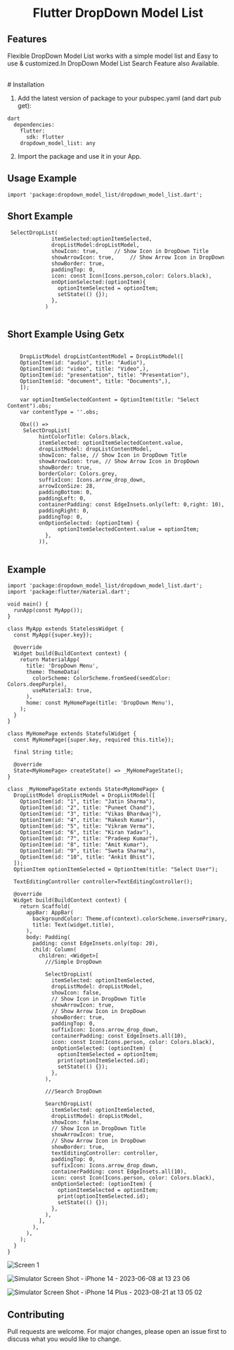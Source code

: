 <h1 align="center">Flutter DropDown Model List</h1>

## Features
Flexible DropDown Model List works with a simple model list and Easy to use & customized.In DropDown Model List Search Feature also Available.

<br>
# Installation

1. Add the latest version of package to your pubspec.yaml (and dart pub get):

```
dart
  dependencies:
    flutter:
      sdk: flutter
    dropdown_model_list: any
```

2. Import the package and use it in your App.

## Usage Example

```
import 'package:dropdown_model_list/dropdown_model_list.dart';

```

## Short Example

```
 SelectDropList(
              itemSelected:optionItemSelected,
              dropListModel:dropListModel,
              showIcon: true,     // Show Icon in DropDown Title
              showArrowIcon: true,     // Show Arrow Icon in DropDown
              showBorder: true,
              paddingTop: 0,
              icon: const Icon(Icons.person,color: Colors.black),
              onOptionSelected:(optionItem){
                optionItemSelected = optionItem;
                setState(() {});
              },
            )
            
```

## Short Example Using Getx

```

    DropListModel dropListContentModel = DropListModel([
    OptionItem(id: "audio", title: "Audio"),
    OptionItem(id: "video", title: "Video",),
    OptionItem(id: "presentation", title: "Presentation"),
    OptionItem(id: "document", title: "Documents",),
    ]);
  
    var optionItemSelectedContent = OptionItem(title: "Select Content").obs;
    var contentType = ''.obs;
     
    Obx(() =>
     SelectDropList(
          hintColorTitle: Colors.black,
          itemSelected: optionItemSelectedContent.value,
          dropListModel: dropListContentModel,
          showIcon: false, // Show Icon in DropDown Title
          showArrowIcon: true, // Show Arrow Icon in DropDown
          showBorder: true,
          borderColor: Colors.grey,
          suffixIcon: Icons.arrow_drop_down,
          arrowIconSize: 28,
          paddingBottom: 0,
          paddingLeft: 0,
          containerPadding: const EdgeInsets.only(left: 0,right: 10),
          paddingRight: 0,
          paddingTop: 0,
          onOptionSelected: (optionItem) {
                optionItemSelectedContent.value = optionItem;
            },
          )),
            
```


## Example

```
import 'package:dropdown_model_list/dropdown_model_list.dart';
import 'package:flutter/material.dart';

void main() {
  runApp(const MyApp());
}

class MyApp extends StatelessWidget {
  const MyApp({super.key});

  @override
  Widget build(BuildContext context) {
    return MaterialApp(
      title: 'DropDown Menu',
      theme: ThemeData(
        colorScheme: ColorScheme.fromSeed(seedColor: Colors.deepPurple),
        useMaterial3: true,
      ),
      home: const MyHomePage(title: 'DropDown Menu'),
    );
  }
}

class MyHomePage extends StatefulWidget {
  const MyHomePage({super.key, required this.title});

  final String title;

  @override
  State<MyHomePage> createState() => _MyHomePageState();
}

class _MyHomePageState extends State<MyHomePage> {
  DropListModel dropListModel = DropListModel([
    OptionItem(id: "1", title: "Jatin Sharma"),
    OptionItem(id: "2", title: "Puneet Chand"),
    OptionItem(id: "3", title: "Vikas Bhardwaj"),
    OptionItem(id: "4", title: "Rakesh Kumar"),
    OptionItem(id: "5", title: "Vikram Verma"),
    OptionItem(id: "6", title: "Kiran Yadav"),
    OptionItem(id: "7", title: "Pradeep Kumar"),
    OptionItem(id: "8", title: "Amit Kumar"),
    OptionItem(id: "9", title: "Sweta Sharma"),
    OptionItem(id: "10", title: "Ankit Bhist"),
  ]);
  OptionItem optionItemSelected = OptionItem(title: "Select User");

  TextEditingController controller=TextEditingController();

  @override
  Widget build(BuildContext context) {
    return Scaffold(
      appBar: AppBar(
        backgroundColor: Theme.of(context).colorScheme.inversePrimary,
        title: Text(widget.title),
      ),
      body: Padding(
        padding: const EdgeInsets.only(top: 20),
        child: Column(
          children: <Widget>[
            ///Simple DropDown 
            
            SelectDropList(
              itemSelected: optionItemSelected,
              dropListModel: dropListModel,
              showIcon: false,
              // Show Icon in DropDown Title
              showArrowIcon: true,
              // Show Arrow Icon in DropDown
              showBorder: true,
              paddingTop: 0,
              suffixIcon: Icons.arrow_drop_down,
              containerPadding: const EdgeInsets.all(10),
              icon: const Icon(Icons.person, color: Colors.black),
              onOptionSelected: (optionItem) {
                optionItemSelected = optionItem;
                print(optionItemSelected.id);
                setState(() {});
              },
            ),
            
            ///Search DropDown 
            
            SearchDropList(
              itemSelected: optionItemSelected,
              dropListModel: dropListModel,
              showIcon: false,
              // Show Icon in DropDown Title
              showArrowIcon: true,
              // Show Arrow Icon in DropDown
              showBorder: true,
              textEditingController: controller,
              paddingTop: 0,
              suffixIcon: Icons.arrow_drop_down,
              containerPadding: const EdgeInsets.all(10),
              icon: const Icon(Icons.person, color: Colors.black),
              onOptionSelected: (optionItem) {
                optionItemSelected = optionItem;
                print(optionItemSelected.id);
                setState(() {});
              },
            ),
          ],
        ),
      ),
    );
  }
}

```
![Screen 1](https://github.com/sharmajatin1997/dropdown_model_list/assets/80152469/c8f9449a-c440-4c36-bcf9-62c67cfc01af)

![Simulator Screen Shot - iPhone 14 - 2023-06-08 at 13 23 06](https://github.com/sharmajatin1997/dropdown_model_list/assets/80152469/f65c1dae-3492-4929-afbb-566f0bcb8366)

![Simulator Screen Shot - iPhone 14 Plus - 2023-08-21 at 13 05 02](https://github.com/sharmajatin1997/dropdown_model_list/assets/80152469/77679cde-47c5-4793-9c21-42f104803d9b)


## Contributing
Pull requests are welcome. For major changes, please open an issue first to discuss what you would like to change.
